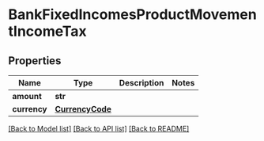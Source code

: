 # BankFixedIncomesProductMovementIncomeTax

## Properties
Name | Type | Description | Notes
------------ | ------------- | ------------- | -------------
**amount** | **str** |  | 
**currency** | [**CurrencyCode**](CurrencyCode.md) |  | 

[[Back to Model list]](../README.md#documentation-for-models) [[Back to API list]](../README.md#documentation-for-api-endpoints) [[Back to README]](../README.md)

